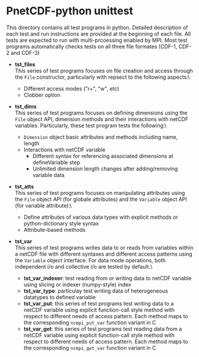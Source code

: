# PnetCDF-python unittest
This directory contains all test programs in python. Detailed description of each test and run instructions are provided at the beginning of each file. All tests are expected to run with multi-prcoessing enabled by MPI. Most test programs automatically checks tests on all three file formates (CDF-1, CDF-2 and CDF-3)

* **tst_files** \
 This series of test programs focuses on file creation and access through the `File` constructor, particularly with repsect to the following aspects:\
    * Different access modes ("r+", "w", etc)
    * Clobber option

* **tst_dims** \
 This series of test programs focuses on defining dimensions using the `File` object API, dimension methods and their interactions with netCDF variables. Particularly, these test program tests the following:\
    * `Dimension` object basic attributes and methods including name, length
    * Interactions with netCDF variable
        * Different syntax for referencing associated dimensions at defineVariable step
        * Unlimited dimension length changes after adding/removing variable data

* **tst_atts** \
 This series of test programs focuses on manipulating attributes using the `File` object API (for globale attributes) and the `Variable` object API (for variable attribute):\
    * Define attributes of various data types with explicit methods or python-dictionary style syntax
    * Attribute-based methods

* **tst_var**\
 This series of test programs writes data to or reads from variables within a netCDF file with different syntaxes and different access patterns using the `Variable` object interface. For data mode operations, both independent i/o and collective i/o are tested by default.\
    * **tst_var_indexer**: test reading from or writing data to netCDF variable using slicing or indexer (numpy-style) index
    * **tst_var_type**: particulay test writing data of heterogeneous datatypes to defined variable 
    * **tst_var_put**: this series of test programs test writing data to a netCDF variable using explicit function-call style method with respect to different needs of access pattern. Each method maps to the corresponding `ncmpi_put_var` function variant in C
    * **tst_var_get**: this series of test programs test reading data from a netCDF variable using explicit function-call style method with respect to different needs of access pattern. Each method maps to the corresponding `ncmpi_get_var` function variant in C
